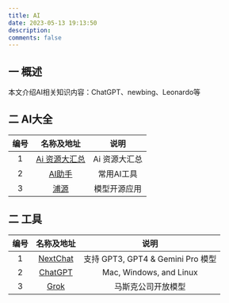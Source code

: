 ```yaml
---
title: AI
date: 2023-05-13 19:13:50
description: 
comments: false
---
```


## 一 概述

本文介绍AI相关知识内容：ChatGPT、newbing、Leonardo等

## 二 AI大全

| 编号 |                       名称及地址                        |     说明      |
| :--: | :-----------------------------------------------------: | :-----------: |
|  1   | [Ai 资源大汇总](https://github.com/getActivity/AiIndex) | Ai 资源大汇总 |
|  2   |      [AI助手](https://www.talkai.club/model/share)      |  常用AI工具   |
|  3   |          [浦源](https://openxlab.org.cn/apps)           | 模型开源应用  |

## 二 工具

| 编号 |                          名称及地址                          |               说明                |
| :--: | :----------------------------------------------------------: | :-------------------------------: |
|  1   | [NextChat](https://github.com/ChatGPTNextWeb/ChatGPT-Next-Web) | 支持 GPT3, GPT4 & Gemini Pro 模型 |
|  2   |         [ChatGPT](https://github.com/lencx/ChatGPT)          |      Mac, Windows, and Linux      |
|  3   |                  [Grok](https://grok.com/)                   |        马斯克公司开放模型         |

